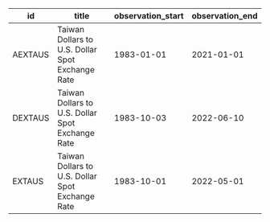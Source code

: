 | id      | title                                            | observation_start   | observation_end   |
|---------|--------------------------------------------------|---------------------|-------------------|
| AEXTAUS | Taiwan Dollars to U.S. Dollar Spot Exchange Rate | 1983-01-01          | 2021-01-01        |
| DEXTAUS | Taiwan Dollars to U.S. Dollar Spot Exchange Rate | 1983-10-03          | 2022-06-10        |
| EXTAUS  | Taiwan Dollars to U.S. Dollar Spot Exchange Rate | 1983-10-01          | 2022-05-01        |